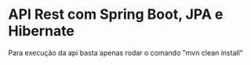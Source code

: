 # API Rest com Spring Boot, JPA e Hibernate

Para execução da api basta apenas rodar o comando "mvn clean install"
